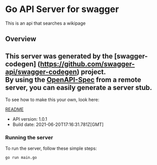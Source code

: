 # Go API Server for swagger

This is an api that searches a wikipage

## Overview
This server was generated by the [swagger-codegen]
(https://github.com/swagger-api/swagger-codegen) project.  
By using the [OpenAPI-Spec](https://github.com/OAI/OpenAPI-Specification) from a remote server, you can easily generate a server stub.  
-

To see how to make this your own, look here:

[README](https://github.com/swagger-api/swagger-codegen/blob/master/README.md)

- API version: 1.0.1
- Build date: 2021-06-20T17:16:31.781Z[GMT]


### Running the server
To run the server, follow these simple steps:

```
go run main.go
```

